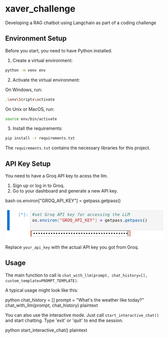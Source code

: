 # xaver_challenge
Developing a RAG chatbot using Langchain  as part of a coding challenge

## Environment Setup

Before you start, you need to have Python installed.  

1. Create a virtual environment:

```bash
python -m venv env
```

2. Activate the virtual environment:

On Windows, run:

```bash
.\env\Scripts\activate
```

On Unix or MacOS, run:

```bash
source env/bin/activate
```


3. Install the requirements:

```bash
pip install -r requirements.txt
```


The `requirements.txt`  contains the necessary libraries for this project.

## API Key Setup

You need to have a Groq API key to acess the llm. 

1. Sign up or log in to Groq.
2. Go to your dashboard and generate a new API key.

bash
os.environ["GROQ_API_KEY"] = getpass.getpass()


![API Image](API.png)



Replace `your_api_key` with the actual API key you got from Groq.

## Usage

The main function to call is `chat_with_llm(prompt, chat_history=[], custom_template=PROMPT_TEMPLATE)`. 

A typical usage might look like this:

python
chat_history = []
prompt = "What's the weather like today?"
chat_with_llm(prompt, chat_history)
plaintext

You can also use the interactive mode. Just call `start_interactive_chat()` and start chatting. Type 'exit' or 'quit' to end the session.

python
start_interactive_chat()
plaintext

